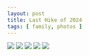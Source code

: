 ```yaml
---
layout: post
title: Last Hike of 2024
tags: [ family, photos ]
---
```





<div class="fotorama"  data-allowfullscreen="true" data-width="100%"  data-ratio="800/600">
    <!--https://photos.app.goo.gl/iYxzDAc3MzU7S5A2A-->
    <img src="https://images.northbriton.net/AP1GczMUdN67xDnHbps863Lge7i9_rSQV8kPR3peWdqYh8cvmw-dOsv3MBkPDC8-NzK8XlivhqjOzZkKIHzjv4qcce4HeB3hFI7cEY8fsbbNmHO6xBOp24kx">
    <img src="https://images.northbriton.net/AP1GczO1q_65fIm9MWJvjtq0-kGtCDdquuFCKyemNtNiZjVX0FkGt51eMRas4yKyNs96QipoiDSo8crJNO9iJE4EX1b7fs8P5CtlMj4j4TJ2OEebyHdR-fAc">
    <img src="https://images.northbriton.net/AP1GczPIIwnkyKNUPMyA9k0W3MRBZBMgife7z9agQCxi_P9tsh9PcAAAEenwGh3ijY5IiJGrPArqS_qSjJaS35n7UJw2af42yZkkMSVpbcZUYNMOnIdW5k9V">
    <img src="https://images.northbriton.net/AP1GczMX91Zucef1mXcnxwn-Kyxoovh6ZkDmnpcGya3ipfC-GyLM39Nr_zkrG95QTwysEBXcj2kLtZAf3VDDRULwCrEzMQpLHe696YmWfBA59Px4ra7cHH6m">
    <img src="https://images.northbriton.net/AP1GczPcuqDjx1FsUzq0Vwof6JuniEOjdljVHX16lfxptgqluCvWAVeJA1H_Oo3zO9dmYbFW1rAwV8lwoLGqkn0W57mBQKUAHaDNANtOpaeuxhL38AQ6zcAx">
</div>